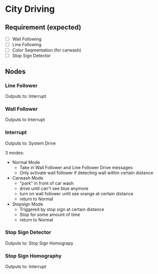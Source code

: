 # City Driving

## Requirement (expected)

- [ ] Wall Following
- [ ] Line Following
- [ ] Color Seqmentation (for carwash)
- [ ] Stop Sign Detector

## Nodes

### Line Follower

Outputs to: Interrupt

### Wall Follower

Outputs to Interrupt

### Interrupt

Outputs to: System Drive

3 modes:
- Normal Mode
    - Take in Wall Follower and Line Follower Drive messages
    - Only activate wall follower if detecting wall within certain distance
- Carwash Mode
    - "park" in front of car wash
    - drive until can't see blue anymore
    - turn on wall follower until see orange at certain distance
    - return to Normal
- Stopsign Mode
    - Triggered by stop sign at certain distance
    - Stop for some amount of time
    - return to Normal

### Stop Sign Detector

Outputs to: Stop Sign Homograpy

### Stop Sign Homography

Outputs to: Interrupt
